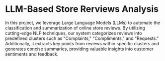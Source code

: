 # LLM-Based Store Rerviews Analysis
In this project, we leverage Large Language Models (LLMs) to automate the classification and summarization of online store reviews. By utilizing cutting-edge NLP techniques, our system categorizes reviews into predefined clusters such as "Complaints," "Compliments," and "Requests." Additionally, it extracts key points from reviews within specific clusters and generates concise summaries, providing valuable insights into customer sentiments and feedback.